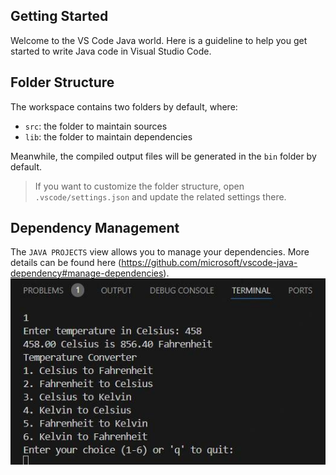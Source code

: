 ## Getting Started

Welcome to the VS Code Java world. Here is a guideline to help you get started to write Java code in Visual Studio Code.

## Folder Structure

The workspace contains two folders by default, where:

- `src`: the folder to maintain sources
- `lib`: the folder to maintain dependencies

Meanwhile, the compiled output files will be generated in the `bin` folder by default.

> If you want to customize the folder structure, open `.vscode/settings.json` and update the related settings there.

## Dependency Management

The `JAVA PROJECTS` view allows you to manage your dependencies. More details can be found here (https://github.com/microsoft/vscode-java-dependency#manage-dependencies).
![image alt](https://github.com/amansethhh/Temperature-Convertor/blob/d172d4e0d4f2beb01309e8a648e918847e632131/1730987731957.jpg)
